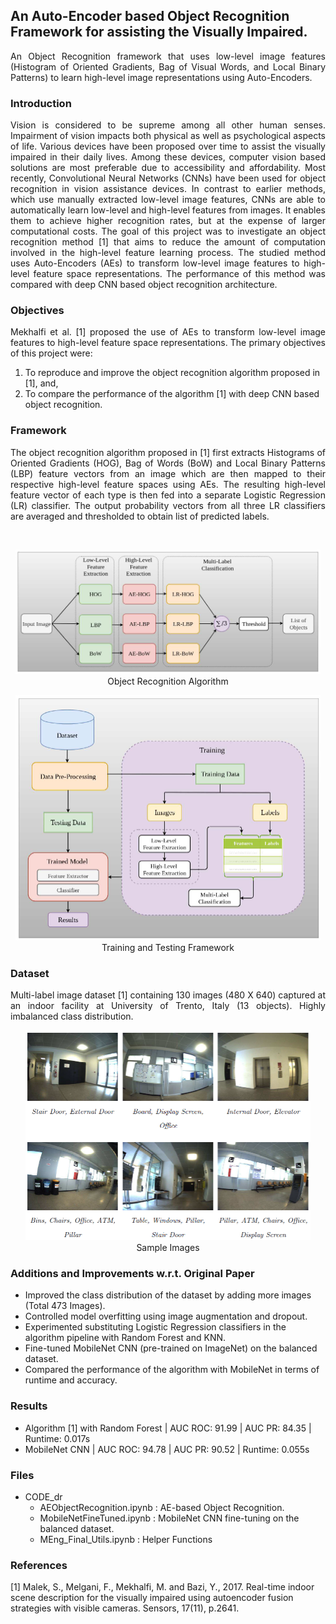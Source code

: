 ## An Auto-Encoder based Object Recognition Framework for assisting the Visually Impaired.

<p align="justify">
An Object Recognition framework that uses low-level image features (Histogram of Oriented Gradients, Bag of Visual Words, and Local Binary Patterns) to learn high-level image representations using Auto-Encoders.
</p>

### Introduction

<p align="justify">
Vision is considered to be supreme among all other human senses. Impairment of vision impacts both physical as well as psychological aspects of life. Various devices have been proposed over time to assist the visually impaired in their daily lives. Among these devices, computer vision based solutions are most preferable due to accessibility and affordability. Most recently, Convolutional Neural Networks
(CNNs) have been used for object recognition in vision assistance devices. In contrast to earlier methods, which use manually extracted low-level image features, CNNs are able to automatically learn low-level and high-level features from images. It enables them to achieve higher recognition rates, but at the expense of larger computational costs. The goal of this project was to investigate an object
recognition method [1] that aims to reduce the amount of computation involved in the high-level feature learning process. The studied method uses Auto-Encoders (AEs) to transform low-level image features to high-level feature space representations. The performance of this method was compared with deep CNN based object recognition architecture.
</p>  

### Objectives
<p align="justify">
Mekhalfi et al. [1] proposed the use of AEs to transform low-level image features to high-level feature space representations. The primary objectives of this project were:

1. To reproduce and improve the object recognition algorithm proposed in [1], and,
2. To compare the performance of the algorithm [1] with deep CNN based object recognition.
</p>

### Framework
<p align="justify">
The object recognition algorithm proposed in [1] first extracts Histograms of Oriented Gradients (HOG), Bag of Words (BoW) and Local Binary Patterns (LBP) feature vectors from an image which are then mapped to their respective high-level feature spaces using AEs. The resulting high-level feature vector of each type is then fed into a separate Logistic Regression (LR) classifier. The output probability vectors from all three LR classifiers are averaged and thresholded to obtain list of predicted labels.
</p><br>

<p align="center">
<img src="https://github.com/msharm05/ae-ObjectRecognition/blob/master/Images/21.PNG" width=488 height=199><br>
Object Recognition Algorithm
</p>

<p align="center">
<img src="https://github.com/msharm05/ae-ObjectRecognition/blob/master/Images/22.PNG" width=488 height=392><br>
Training and Testing Framework
</p>

### Dataset
<p align="justify">
Multi-label image dataset [1] containing 130 images (480 X 640) captured at an indoor facility at University of Trento, Italy (13 objects). Highly imbalanced class distribution.
</p>

<p align="center">
<img src="https://github.com/msharm05/ae-ObjectRecognition/blob/master/Images/23.PNG" width=456 height=336><br>
Sample Images
</p>

### Additions and Improvements w.r.t. Original Paper
* Improved the class distribution of the dataset by adding more images (Total 473 Images).
* Controlled model overfitting using image augmentation and dropout.
* Experimented substituting Logistic Regression classifiers in the algorithm pipeline with Random Forest and KNN.
* Fine-tuned MobileNet CNN (pre-trained on ImageNet) on the balanced dataset.
* Compared the performance of the algorithm with MobileNet in terms of runtime and accuracy.

### Results
* Algorithm [1] with Random Forest | AUC ROC: 91.99 | AUC PR: 84.35 | Runtime: 0.017s
* MobileNet CNN | AUC ROC: 94.78 | AUC PR: 90.52 | Runtime: 0.055s

### Files
* CODE_dr
  * AEObjectRecognition.ipynb : AE-based Object Recognition.
  * MobileNetFineTuned.ipynb : MobileNet CNN fine-tuning on the balanced dataset. 
  * MEng_Final_Utils.ipynb : Helper Functions
  
### References
[1] Malek, S., Melgani, F., Mekhalfi, M. and Bazi, Y., 2017. Real-time indoor scene description for the visually impaired using   autoencoder fusion strategies with visible cameras. Sensors, 17(11), p.2641.
